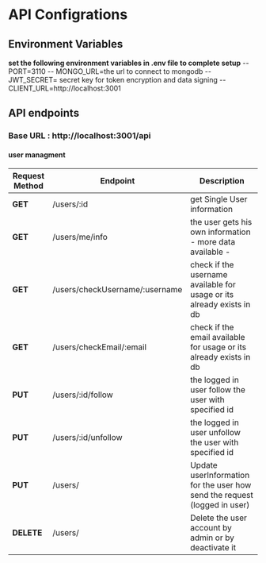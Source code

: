 # API Configrations

## Environment Variables
**set the following environment variables in .env file to complete setup**
-- PORT=3110
-- MONGO_URL=the url to connect to mongodb
-- JWT_SECRET= secret key for token encryption and data signing
-- CLIENT_URL=http://localhost:3001

## API endpoints

### **Base URL : http://localhost:3001/api** 



#### **user managment**
| Request Method | Endpoint    |  Description |
|----------------|-------------|--------------|
| **GET** | /users/:id | get Single User information |
| **GET** | /users/me/info | the user gets his own information - more data available - |
| **GET** | /users/checkUsername/:username | check if the username available for usage or its already exists in db|
| **GET** | /users/checkEmail/:email | check if the email available for usage or its already exists in db |
| **PUT** | /users/:id/follow | the logged in user follow the user with specified id |
| **PUT** | /users/:id/unfollow | the logged in user unfollow the user with specified id |
| **PUT** | /users/ | Update userInformation for the user how send the request (logged in user) |
| **DELETE** | /users/ | Delete the user account by admin or by deactivate it |
